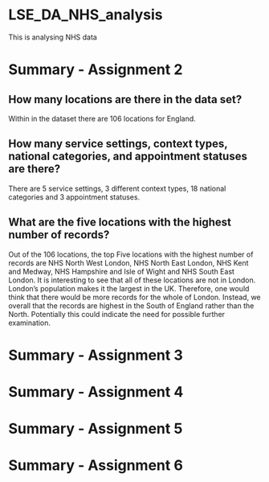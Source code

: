 # LSE_DA_NHS_analysis
This is analysing NHS data 

# Summary - Assignment 2
## How many locations are there in the data set? 
Within in the dataset there are 106 locations for England.

## How many service settings, context types, national categories, and appointment statuses are there?
There are 5 service settings, 3 different context types, 18 national categories and 3 appointment statuses. 

## What are the five locations with the highest number of records?
Out of the 106 locations, the top Five locations with the highest number of records are NHS North West London, NHS North East London, NHS Kent and Medway, NHS Hampshire and Isle of Wight and NHS South East London. It is interesting to see that all of these locations are not in London. London’s population makes it the largest in the UK. Therefore, one would think that there would be more records for the whole of London. Instead, we overall that the records are highest in the South of England rather than the North. Potentially this could indicate the need for possible further examination.

# Summary - Assignment 3




# Summary - Assignment 4



# Summary - Assignment 5



# Summary - Assignment 6

